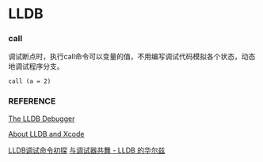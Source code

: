 # LLDB

### call
调试断点时，执行call命令可以变量的值，不用编写调试代码模拟各个状态，动态地调试程序分支。

```
call (a = 2)
```


### REFERENCE
[The LLDB Debugger](http://lldb.llvm.org/tutorial.html)

[About LLDB and Xcode](https://developer.apple.com/library/content/documentation/IDEs/Conceptual/gdb_to_lldb_transition_guide/document/Introduction.html)

[LLDB调试命令初探](http://www.starfelix.com/blog/2014/03/17/lldbdiao-shi-ming-ling-chu-tan/)
[与调试器共舞 - LLDB 的华尔兹](https://objccn.io/issue-19-2/)
